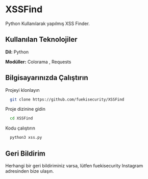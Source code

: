 
# XSSFind

Python Kullanılarak yapılmış XSS Finder.
## Kullanılan Teknolojiler

**Dil:** Python

**Modüller:** Colorama , Requests

  
## Bilgisayarınızda Çalıştırın

Projeyi klonlayın

```bash
  git clone https://github.com/fuekisecurity/XSSFind
```

Proje dizinine gidin

```bash
  cd XSSFind
```

Kodu çalıştırın

```bash
  python3 xss.py 
```

  
## Geri Bildirim

Herhangi bir geri bildiriminiz varsa, lütfen fuekisecurity Instagram adresinden bize ulaşın.
  
